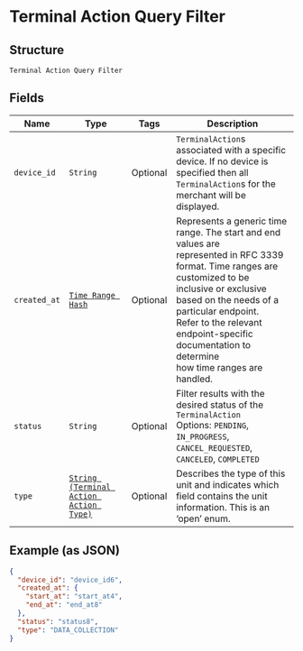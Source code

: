 
# Terminal Action Query Filter

## Structure

`Terminal Action Query Filter`

## Fields

| Name | Type | Tags | Description |
|  --- | --- | --- | --- |
| `device_id` | `String` | Optional | `TerminalAction`s associated with a specific device. If no device is specified then all<br>`TerminalAction`s for the merchant will be displayed. |
| `created_at` | [`Time Range Hash`](../../doc/models/time-range.md) | Optional | Represents a generic time range. The start and end values are<br>represented in RFC 3339 format. Time ranges are customized to be<br>inclusive or exclusive based on the needs of a particular endpoint.<br>Refer to the relevant endpoint-specific documentation to determine<br>how time ranges are handled. |
| `status` | `String` | Optional | Filter results with the desired status of the `TerminalAction`<br>Options: `PENDING`, `IN_PROGRESS`, `CANCEL_REQUESTED`, `CANCELED`, `COMPLETED` |
| `type` | [`String (Terminal Action Action Type)`](../../doc/models/terminal-action-action-type.md) | Optional | Describes the type of this unit and indicates which field contains the unit information. This is an ‘open’ enum. |

## Example (as JSON)

```json
{
  "device_id": "device_id6",
  "created_at": {
    "start_at": "start_at4",
    "end_at": "end_at8"
  },
  "status": "status8",
  "type": "DATA_COLLECTION"
}
```

